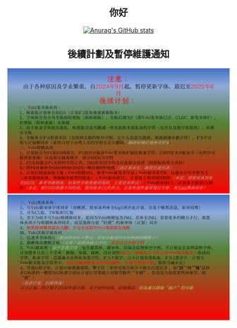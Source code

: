 <div align="center">

## 你好
[![Anurag's GitHub stats](https://github-readme-stats.vercel.app/api?username=Steve-Yuu)](https://github.com/anuraghazra/github-readme-stats)

## 後續計劃及暫停維護通知
![后续计划](https://github.com/Steve-Yuu/Steve-Yuu/blob/main/%E6%B3%A8%E6%84%8F%E5%92%8C%E5%90%8E%E7%BB%AD%E8%AE%A1%E5%88%921.png)
![后续计划2](https://github.com/Steve-Yuu/Steve-Yuu/blob/main/%E5%90%8E%E7%BB%AD%E8%AE%A1%E5%88%922.png)
